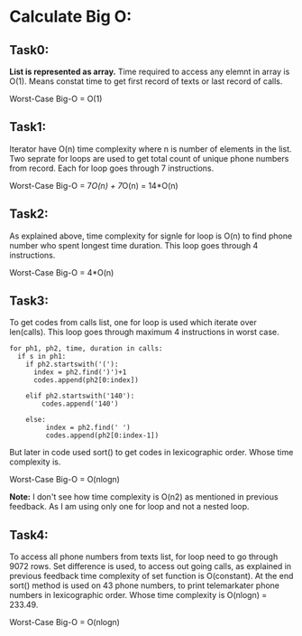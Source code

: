 # Calculate Big O:

## Task0: 
**List is represented as array.**
Time required to access any elemnt in array is O(1). Means constat time to get first record of texts or last record of calls. 

Worst-Case Big-O = O(1)

## Task1:
Iterator have O(n) time complexity where n is number of elements in the list.
Two seprate for loops are used to get total count of unique phone numbers from record.
Each for loop goes through 7 instructions.

Worst-Case Big-O = 7*O(n) + 7*O(n) = 14*O(n)

## Task2:
As explained above, time complexity for signle for loop is O(n) to find phone number who spent longest time duration.
This loop goes through 4 instructions.

Worst-Case Big-O = 4*O(n)

## Task3:
To get codes from calls list, one for loop is used which iterate over len(calls).
This loop goes through maximum 4 instructions in worst case.


```
for ph1, ph2, time, duration in calls:
  if s in ph1:
    if ph2.startswith('('):
      index = ph2.find(')')+1
      codes.append(ph2[0:index])

    elif ph2.startswith('140'):
        codes.append('140')

    else:
         index = ph2.find(' ') 
         codes.append(ph2[0:index-1])
```

But later in code used sort() to get codes in lexicographic order. Whose time complexity is.

Worst-Case Big-O = O(nlogn)

**Note:** I don't see how time complexity is O(n2) as mentioned in previous feedback. As I am using only one for loop and not a nested loop.

## Task4:
To access all phone numbers from texts list, for loop need to go through 9072 rows.
Set difference is used, to access out going calls, as explained in previous feedback time complexity of set function is O(constant).
At the end sort() method is used on 43 phone numbers, to print telemarkater phone numbers in lexicographic order.
Whose time complexity is O(nlogn) = 233.49.

Worst-Case Big-O = O(nlogn)


